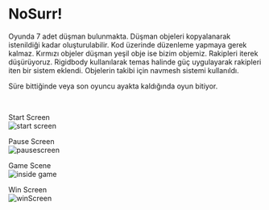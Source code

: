 # NoSurr!

Oyunda 7 adet düşman bulunmakta. Düşman objeleri kopyalanarak istenildiği kadar oluşturulabilir.  Kod üzerinde düzenleme yapmaya gerek kalmaz. Kırmızı
objeler düşman yeşil obje ise bizim objemiz. Rakipleri iterek düşürüyoruz.
Rigidbody kullanılarak temas halinde güç uygulayarak rakipleri iten bir sistem eklendi.
Objelerin takibi için navmesh sistemi kullanıldı.

Süre bittiğinde veya son oyuncu ayakta kaldığında oyun bitiyor.

</br>




Start Screen </br>
![start screen](https://user-images.githubusercontent.com/25830770/216644340-ee4ca989-620a-4846-a495-d8b62edae26b.png)

Pause Screen </br>
![pausescreen](https://user-images.githubusercontent.com/25830770/216644406-c4ddf345-1b55-4942-ba4c-7e0a2b3b05d4.png)

Game Scene  </br>
![inside game](https://user-images.githubusercontent.com/25830770/216644423-787c460e-f8cd-4027-8905-709a131373dc.png)

Win Screen </br>
![winScreen](https://user-images.githubusercontent.com/25830770/216644448-e245a7a8-1551-4c68-a602-dc0f721fc046.png)

